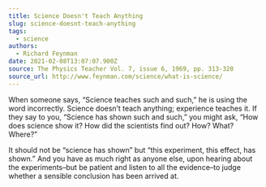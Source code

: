```yaml
---
title: Science Doesn't Teach Anything
slug: science-doesnt-teach-anything
tags:
  - science
authors:
  - Richard Feynman
date: 2021-02-08T13:07:07.900Z
source: The Physics Teacher Vol. 7, issue 6, 1969, pp. 313-320
source_url: http://www.feynman.com/science/what-is-science/
---
```

When someone says, “Science teaches such and such,” he is using the word incorrectly. Science doesn’t teach anything; experience teaches it. If they say to you, “Science has shown such and such,” you might ask, “How does science show it? How did the scientists find out? How? What? Where?”

It should not be “science has shown” but “this experiment, this effect, has shown.” And you have as much right as anyone else, upon hearing about the experiments–but be patient and listen to all the evidence–to judge whether a sensible conclusion has been arrived at.